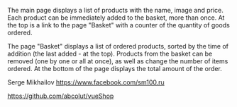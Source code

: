 The main page displays a list of products with the name, image and price. Each product can be immediately added to the basket, more than once.
At the top is a link to the page "Basket" with a counter of the quantity of goods ordered.

The page "Basket" displays a list of ordered products, sorted by the time of addition (the last added - at the top).
Products from the basket can be removed (one by one or all at once), as well as change the number of items ordered. At the bottom of the page displays the total amount of the order.

Serge Mikhailov https://www.facebook.com/sm100.ru

https://github.com/abcolut/vueShop